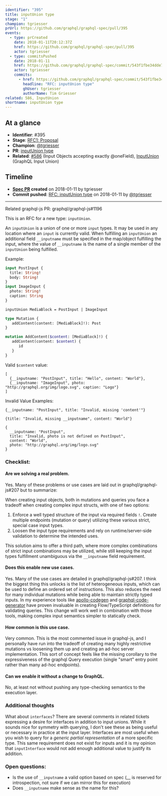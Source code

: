 ```yaml
---
identifier: "395"
title: inputUnion type
stage: "1"
champion: tgriesser
prUrl: https://github.com/graphql/graphql-spec/pull/395
events:
  - type: prCreated
    date: 2018-01-11T20:12:37Z
    href: https://github.com/graphql/graphql-spec/pull/395
    actor: tgriesser
  - type: commitsPushed
    date: 2018-01-11
    href: https://github.com/graphql/graphql-spec/commit/543f1fbe34dde748f2f8dc96d809b258c40b4097
    actor: tgriesser
    commits:
      - href: https://github.com/graphql/graphql-spec/commit/543f1fbe34dde748f2f8dc96d809b258c40b4097
        headline: "RFC: inputUnion type"
        ghUser: tgriesser
        authorName: Tim Griesser
related: 586, InputUnion
shortname: inputUnion type
---
```


## At a glance

- **Identifier**: #395
- **Stage**: [RFC1: Proposal](https://github.com/graphql/graphql-spec/blob/main/CONTRIBUTING.md#stage-1-proposal)
- **Champion**: [@tgriesser](https://github.com/tgriesser)
- **PR**: [inputUnion type](https://github.com/graphql/graphql-spec/pull/395)
- **Related**: [#586](/rfcs/586) (Input Objects accepting exactly @oneField), [InputUnion](/rfcs/InputUnion) (GraphQL Input Union)

<!-- BEGIN_CUSTOM_TEXT -->



<!-- END_CUSTOM_TEXT -->

## Timeline

- **[Spec PR](https://github.com/graphql/graphql-spec/pull/395) created** on 2018-01-11 by tgriesser
- **Commit pushed**: [RFC: inputUnion type](https://github.com/graphql/graphql-spec/commit/543f1fbe34dde748f2f8dc96d809b258c40b4097) on 2018-01-11 by [@tgriesser](https://github.com/tgriesser)

<!-- VERBATIM -->

---

Related graphql-js PR: graphql/graphql-js#1196

This is an RFC for a new type: `inputUnion`. 

An `inputUnion` is a union of one or more `input` types. It may be used in any location where an `input` is currently valid. When fulfilling an `inputUnion` an additional field `__inputname` must be specified in the map/object fulfilling the input, where the value of `__inputname` is the name of a single member of the `inputUnion` being fulfilled.

Example:

```graphql
input PostInput {
  title: String!
  body: String!
}
input ImageInput {
  photo: String!
  caption: String
}

inputUnion MediaBlock = PostInput | ImageInput

type Mutation {
   addContent(content: [MediaBlock]!): Post   
}

mutation AddContent($content: [MediaBlock]!) {
   addContent(content: $content) {
      id
   }
}
```

Valid `$content` value:

```
[
  {__inputname: "PostInput", title: "Hello", content: "World"},
  {__inputname: "ImageInput", photo: "http://graphql.org/img/logo.svg", caption: "Logo"}
]
```
Invalid Value Examples:
```
{__inputname: "PostInput", title: "Invalid, missing 'content'"}
```
```
{title: "Invalid, missing __inputname", content: "World"}
```
```
{
  __inputname: "PostInput", 
  title: "Invalid, photo is not defined on PostInput", 
  content: "World", 
  photo: "http://graphql.org/img/logo.svg"
}
```

### Checklist:

#### Are we solving a real problem.

Yes. Many of these problems or use cases are laid out in graphql/graphql-js#207 but to summarize:

When creating input objects, both in mutations and queries you face a tradeoff when creating complex input structs, with one of two options:

1. Enforce a well typed structure of the input via required fields `!`. Create multiple endpoints (mutation or query) utilizing these various strict, special case input types.
1. Loosen the input type requirements and rely on runtime/server-side validation to determine the intended uses.

This solution aims to offer a third path, where more complex combinations of strict input combinations may be utilized, while still keeping the input types fulfillment unambiguous via the `__inputname` field requirement.

#### Does this enable new use cases.

Yes. Many of the use cases are detailed in graphql/graphql-js#207. I think the biggest thing this unlocks is the list of heterogeneous inputs, which can be used to define an ordered set of instructions. This also reduces the need for many individual mutations while being able to maintain strictly typed inputs. In my experience tools like [apollo-codegen](https://github.com/apollographql/apollo-codegen) and [graphql-code-generator](https://github.com/dotansimha/graphql-code-generator) have proven invaluable in creating Flow/TypeScript definitions for validating queries. This change will work well in combination with those tools, making complex input semantics simpler to statically check.

#### How common is this use case.

Very common. This is the most commented issue in graphql-js, and I personally have run into the tradeoff of creating many highly restrictive mutations vs loosening them up and creating an ad-hoc server implementation. This sort of concept feels like the missing corollary to the expressiveness of the graphql Query execution (single "smart" entry point rather than many ad-hoc endpoints).

#### Can we enable it without a change to GraphQL.

No, at least not without pushing any type-checking semantics to the execution layer.

### Additional thoughts

What about `interfaces`? There are several comments in related tickets expressing a desire for interfaces in addition to input unions. While it sounds nice for symmetry with querying, I don't see these as being useful or necessary in practice at the input layer. Interfaces are most useful when you wish to query for a _generic partial representation_ of a more specific type. This same requirement does not exist for inputs and it is my opinion that `inputInterface` would not add enough additional value to justify its addition.

### Open questions:

- Is the use of `__inputname` a valid option based on spec (__ is reserved for introspection, not sure if we can mirror this for execution)
- Does `__inputname` make sense as the name for this?
